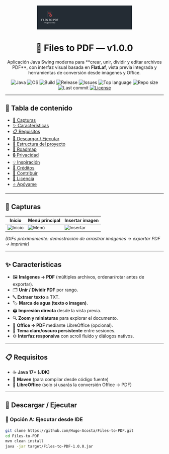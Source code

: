 <p align="center">
  <img src="screenshots/banner.png" width="60%" alt="Files to PDF banner" />
</p>

<h1 align="center">🧩 Files to PDF — v1.0.0</h1>

<p align="center">
  Aplicación Java Swing moderna para **crear, unir, dividir y editar archivos PDF**, con interfaz visual basada en <b>FlatLaf</b>, vista previa integrada y herramientas de conversión desde imágenes y Office.
</p>

<p align="center">
  <!-- Lenguaje principal -->
  <img alt="Java" src="https://img.shields.io/badge/Java-17%2B-orange?logo=openjdk&logoColor=white">
  <!-- Sistemas soportados -->
  <img alt="OS" src="https://img.shields.io/badge/SO-Windows%20%7C%20Linux%20%7C%20macOS-808080?logo=serverfault&logoColor=white">
  <!-- Build -->
  <img alt="Build" src="https://img.shields.io/github/actions/workflow/status/Hugo-Acosta/Files-to-PDF/maven.yml?label=Build&logo=apachemaven">
  <!-- Última release -->
  <img alt="Release" src="https://img.shields.io/github/v/release/Hugo-Acosta/Files-to-PDF?color=blue&logo=github">
  <!-- Issues -->
  <img alt="Issues" src="https://img.shields.io/github/issues/Hugo-Acosta/Files-to-PDF?logo=github">
  <!-- Lenguaje principal -->
  <img alt="Top language" src="https://img.shields.io/github/languages/top/Hugo-Acosta/Files-to-PDF?logo=java&color=red">
  <!-- Repo size -->
  <img alt="Repo size" src="https://img.shields.io/github/repo-size/Hugo-Acosta/Files-to-PDF?color=purple">
  <!-- Último commit -->
  <img alt="Last commit" src="https://img.shields.io/github/last-commit/Hugo-Acosta/Files-to-PDF?color=teal">
  <!-- License -->
  <a href="LICENSE"><img alt="License" src="https://img.shields.io/badge/License-Apache%202.0-blue"></a>
</p>

---

## 📖 Tabla de contenido
- [📸 Capturas](#-capturas)
- [✨ Características](#-características)
- [📋 Requisitos](#-requisitos)
- [🚀 Descargar / Ejecutar](#-descargar--ejecutar)
- [📂 Estructura del proyecto](#-estructura-del-proyecto)
- [🧰 Roadmap](#-roadmap)
- [🔒 Privacidad](#-privacidad)
- [💡 Inspiración](#-inspiración)
- [👥 Créditos](#-créditos)
- [🤝 Contribuir](#-contribuir)
- [📜 Licencia](#-licencia)
- [⭐ Apóyame](#-apóyame)

---

## 📸 Capturas

| Inicio | Menú principal | Insertar imagen |
|---|---|---|
| ![Inicio](assets/screens/home.png) | ![Menú](assets/screens/preview.png) | ![Insertar](assets/screens/cards.png) |

*(GIFs próximamente: demostración de arrastrar imágenes → exportar PDF → imprimir)*

---

## ✨ Características

- 🖼️ **Imágenes → PDF** (múltiples archivos, ordenar/rotar antes de exportar).  
- 🗂️ **Unir / Dividir PDF** por rango.  
- 🔤 **Extraer texto** a TXT.  
- 🏷️ **Marca de agua (texto o imagen)**.  
- 🖨️ **Impresión directa** desde la vista previa.  
- 🔍 **Zoom y miniaturas** para explorar el documento.  
- 📄 **Office → PDF** mediante LibreOffice (opcional).  
- 🎨 **Tema claro/oscuro persistente** entre sesiones.  
- ⚙️ **Interfaz responsiva** con scroll fluido y diálogos nativos.  

---

## 📋 Requisitos

- ☕ **Java 17+ (JDK)**  
- 🧩 **Maven** (para compilar desde código fuente)  
- 📝 **LibreOffice** (solo si usarás la conversión Office → PDF)  

---

## 🚀 Descargar / Ejecutar

### 🔹 Opción A: Ejecutar desde IDE

```bash
git clone https://github.com/Hugo-Acosta/Files-to-PDF.git
cd Files-to-PDF
mvn clean install
java -jar target/Files-to-PDF-1.0.0.jar
